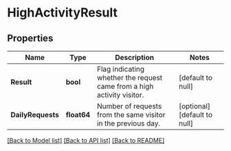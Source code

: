 # HighActivityResult

## Properties
Name | Type | Description | Notes
------------ | ------------- | ------------- | -------------
**Result** | **bool** | Flag indicating whether the request came from a high activity visitor. | [default to null]
**DailyRequests** | **float64** | Number of requests from the same visitor in the previous day. | [optional] [default to null]

[[Back to Model list]](../README.md#documentation-for-models) [[Back to API list]](../README.md#documentation-for-api-endpoints) [[Back to README]](../README.md)

